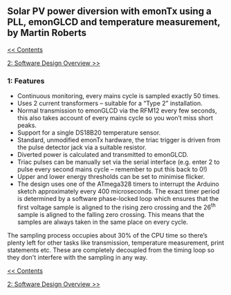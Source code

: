 ## Solar PV power diversion with emonTx using a PLL, emonGLCD and temperature measurement, by Martin Roberts

[<< Contents](/emon/pvdiversion/pll)

[2: Software Design Overview >>](/emon/pvdiversion/pll/softwaredesign)

### 1: Features

*   Continuous monitoring, every mains cycle is sampled exactly 50 times.
*   Uses 2 current transformers – suitable for a “Type 2” installation.
*   Normal transmission to emonGLCD via the RFM12 every few seconds, this also takes account of every mains cycle so you won’t miss short peaks.
*   Support for a single DS18B20 temperature sensor.
*   Standard, unmodified emonTx hardware, the triac trigger is driven from the pulse detector jack via a suitable resistor.
*   Diverted power is calculated and transmitted to emonGLCD.
*   Triac pulses can be manually set via the serial interface (e.g. enter 2 to pulse every second mains cycle – remember to put this back to 0!)
*   Upper and lower energy thresholds can be set to minimise flicker.
*   The design uses one of the ATmega328 timers to interrupt the Arduino sketch approximately every 400 microseconds. The exact timer period is determined by a software phase-locked loop which ensures that the first voltage sample is aligned to the rising zero crossing and the 26<sup>th</sup> sample is aligned to the falling zero crossing. This means that the samples are always taken in the same place on every cycle.

The sampling process occupies about 30% of the CPU time so there’s plenty left for other tasks like transmission, temperature measurement, print statements etc. These are completely decoupled from the timing loop so they don't interfere with the sampling in any way.

[<< Contents](/emon/pvdiversion/pll)

[2: Software Design Overview >>](/emon/pvdiversion/pll/softwaredesign)
